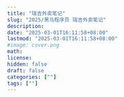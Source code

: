 ```yaml
---
title: "瑞吉外卖笔记"
slug: "2025/黑马程序员 瑞吉外卖笔记"
description:
date: "2025-03-01T16:11:58+08:00"
lastmod: "2025-03-01T16:11:58+08:00"
#image: cover.png
math:
license:
hidden: false
draft: false
categories: [""]
tags: [""]
---
```

